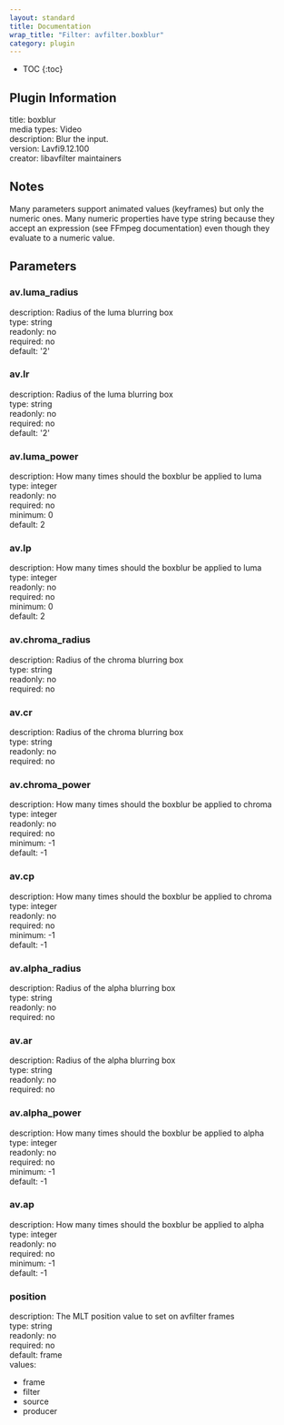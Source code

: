 ```yaml
---
layout: standard
title: Documentation
wrap_title: "Filter: avfilter.boxblur"
category: plugin
---
```

* TOC
{:toc}

## Plugin Information

title: boxblur  
media types:
Video  
description: Blur the input.  
version: Lavfi9.12.100  
creator: libavfilter maintainers  

## Notes

Many parameters support animated values (keyframes) but only the numeric ones. Many numeric properties have type string because they accept an expression (see FFmpeg documentation) even though they evaluate to a numeric value.

## Parameters

### av.luma_radius

  
description:
Radius of the luma blurring box  
type: string  
readonly: no  
required: no  
default: '2'  

### av.lr

  
description:
Radius of the luma blurring box  
type: string  
readonly: no  
required: no  
default: '2'  

### av.luma_power

  
description:
How many times should the boxblur be applied to luma  
type: integer  
readonly: no  
required: no  
minimum: 0  
default: 2  

### av.lp

  
description:
How many times should the boxblur be applied to luma  
type: integer  
readonly: no  
required: no  
minimum: 0  
default: 2  

### av.chroma_radius

  
description:
Radius of the chroma blurring box  
type: string  
readonly: no  
required: no  

### av.cr

  
description:
Radius of the chroma blurring box  
type: string  
readonly: no  
required: no  

### av.chroma_power

  
description:
How many times should the boxblur be applied to chroma  
type: integer  
readonly: no  
required: no  
minimum: -1  
default: -1  

### av.cp

  
description:
How many times should the boxblur be applied to chroma  
type: integer  
readonly: no  
required: no  
minimum: -1  
default: -1  

### av.alpha_radius

  
description:
Radius of the alpha blurring box  
type: string  
readonly: no  
required: no  

### av.ar

  
description:
Radius of the alpha blurring box  
type: string  
readonly: no  
required: no  

### av.alpha_power

  
description:
How many times should the boxblur be applied to alpha  
type: integer  
readonly: no  
required: no  
minimum: -1  
default: -1  

### av.ap

  
description:
How many times should the boxblur be applied to alpha  
type: integer  
readonly: no  
required: no  
minimum: -1  
default: -1  

### position

  
description:
The MLT position value to set on avfilter frames  
type: string  
readonly: no  
required: no  
default: frame  
values:  

* frame
* filter
* source
* producer


